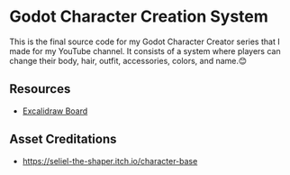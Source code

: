 # Godot Character Creation System
This is the final source code for my Godot Character Creator series that I made for my YouTube channel. It consists of a system where players can change their body, hair, outfit, accessories, colors, and name.😊

## Resources
- [Excalidraw Board](https://excalidraw.com/#json=FmelkvUrxpi2UEFRicl3x,OKdI1mQ4ByyAVJS6ev4KoQ)

## Asset Creditations
- https://seliel-the-shaper.itch.io/character-base
